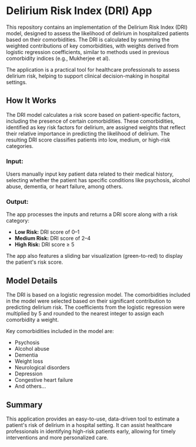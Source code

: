 # Delirium Risk Index (DRI) App

This repository contains an implementation of the Delirium Risk Index (DRI) model, designed to assess the likelihood of delirium in hospitalized patients based on their comorbidities. The DRI is calculated by summing the weighted contributions of key comorbidities, with weights derived from logistic regression coefficients, similar to methods used in previous comorbidity indices (e.g., Mukherjee et al).

The application is a practical tool for healthcare professionals to assess delirium risk, helping to support clinical decision-making in hospital settings.

## How It Works

The DRI model calculates a risk score based on patient-specific factors, including the presence of certain comorbidities. These comorbidities, identified as key risk factors for delirium, are assigned weights that reflect their relative importance in predicting the likelihood of delirium. The resulting DRI score classifies patients into low, medium, or high-risk categories.

### **Input:**  
Users manually input key patient data related to their medical history, selecting whether the patient has specific conditions like psychosis, alcohol abuse, dementia, or heart failure, among others.

### **Output:**  
The app processes the inputs and returns a DRI score along with a risk category:

- **Low Risk:** DRI score of 0–1
- **Medium Risk:** DRI score of 2–4
- **High Risk:** DRI score ≥ 5

The app also features a sliding bar visualization (green-to-red) to display the patient's risk score.

## Model Details

The DRI is based on a logistic regression model. The comorbidities included in the model were selected based on their significant contribution to predicting delirium risk. The coefficients from the logistic regression were multiplied by 5 and rounded to the nearest integer to assign each comorbidity a weight.

Key comorbidities included in the model are:
- Psychosis
- Alcohol abuse
- Dementia
- Weight loss
- Neurological disorders
- Depression
- Congestive heart failure
- And others...

## Summary

This application provides an easy-to-use, data-driven tool to estimate a patient's risk of delirium in a hospital setting. It can assist healthcare professionals in identifying high-risk patients early, allowing for timely interventions and more personalized care.
